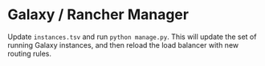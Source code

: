 # Galaxy / Rancher Manager

Update `instances.tsv` and run `python manage.py`. This will update the set of
running Galaxy instances, and then reload the load balancer with new routing rules.
